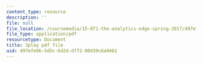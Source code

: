 ```yaml
---
content_type: resource
description: ''
file: null
file_location: /coursemedia/15-071-the-analytics-edge-spring-2017/497efe0b5d5c6d2ddff208d39c6a9461_MYcoFYXPba4.pdf
file_type: application/pdf
resourcetype: Document
title: 3play pdf file
uid: 497efe0b-5d5c-6d2d-dff2-08d39c6a9461
---
```

